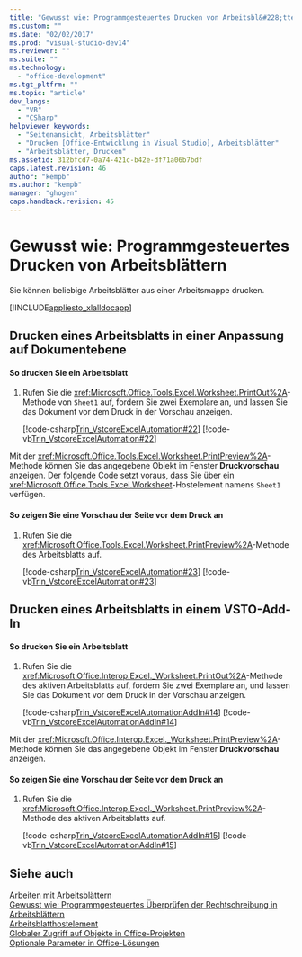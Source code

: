 ```yaml
---
title: "Gewusst wie: Programmgesteuertes Drucken von Arbeitsbl&#228;ttern"
ms.custom: ""
ms.date: "02/02/2017"
ms.prod: "visual-studio-dev14"
ms.reviewer: ""
ms.suite: ""
ms.technology: 
  - "office-development"
ms.tgt_pltfrm: ""
ms.topic: "article"
dev_langs: 
  - "VB"
  - "CSharp"
helpviewer_keywords: 
  - "Seitenansicht, Arbeitsblätter"
  - "Drucken [Office-Entwicklung in Visual Studio], Arbeitsblätter"
  - "Arbeitsblätter, Drucken"
ms.assetid: 312bfcd7-0a74-421c-b42e-df71a06b7bdf
caps.latest.revision: 46
author: "kempb"
ms.author: "kempb"
manager: "ghogen"
caps.handback.revision: 45
---
```

# Gewusst wie: Programmgesteuertes Drucken von Arbeitsbl&#228;ttern
  Sie können beliebige Arbeitsblätter aus einer Arbeitsmappe drucken.  
  
 [!INCLUDE[appliesto_xlalldocapp](../vsto/includes/appliesto-xlalldocapp-md.md)]  
  
## Drucken eines Arbeitsblatts in einer Anpassung auf Dokumentebene  
  
#### So drucken Sie ein Arbeitsblatt  
  
1.  Rufen Sie die <xref:Microsoft.Office.Tools.Excel.Worksheet.PrintOut%2A>\-Methode von `Sheet1` auf, fordern Sie zwei Exemplare an, und lassen Sie das Dokument vor dem Druck in der Vorschau anzeigen.  
  
     [!code-csharp[Trin_VstcoreExcelAutomation#22](../snippets/csharp/VS_Snippets_OfficeSP/Trin_VstcoreExcelAutomation/CS/Sheet1.cs#22)]
     [!code-vb[Trin_VstcoreExcelAutomation#22](../snippets/visualbasic/VS_Snippets_OfficeSP/Trin_VstcoreExcelAutomation/VB/Sheet1.vb#22)]  
  
 Mit der <xref:Microsoft.Office.Tools.Excel.Worksheet.PrintPreview%2A>\-Methode können Sie das angegebene Objekt im Fenster **Druckvorschau** anzeigen.  Der folgende Code setzt voraus, dass Sie über ein <xref:Microsoft.Office.Tools.Excel.Worksheet>\-Hostelement namens `Sheet1` verfügen.  
  
#### So zeigen Sie eine Vorschau der Seite vor dem Druck an  
  
1.  Rufen Sie die <xref:Microsoft.Office.Tools.Excel.Worksheet.PrintPreview%2A>\-Methode des Arbeitsblatts auf.  
  
     [!code-csharp[Trin_VstcoreExcelAutomation#23](../snippets/csharp/VS_Snippets_OfficeSP/Trin_VstcoreExcelAutomation/CS/Sheet1.cs#23)]
     [!code-vb[Trin_VstcoreExcelAutomation#23](../snippets/visualbasic/VS_Snippets_OfficeSP/Trin_VstcoreExcelAutomation/VB/Sheet1.vb#23)]  
  
## Drucken eines Arbeitsblatts in einem VSTO\-Add\-In  
  
#### So drucken Sie ein Arbeitsblatt  
  
1.  Rufen Sie die <xref:Microsoft.Office.Interop.Excel._Worksheet.PrintOut%2A>\-Methode des aktiven Arbeitsblatts auf, fordern Sie zwei Exemplare an, und lassen Sie das Dokument vor dem Druck in der Vorschau anzeigen.  
  
     [!code-csharp[Trin_VstcoreExcelAutomationAddIn#14](../snippets/csharp/VS_Snippets_OfficeSP/Trin_VstcoreExcelAutomationAddIn/CS/ThisAddIn.cs#14)]
     [!code-vb[Trin_VstcoreExcelAutomationAddIn#14](../snippets/visualbasic/VS_Snippets_OfficeSP/Trin_VstcoreExcelAutomationAddIn/VB/ThisAddIn.vb#14)]  
  
 Mit der <xref:Microsoft.Office.Interop.Excel._Worksheet.PrintPreview%2A>\-Methode können Sie das angegebene Objekt im Fenster **Druckvorschau** anzeigen.  
  
#### So zeigen Sie eine Vorschau der Seite vor dem Druck an  
  
1.  Rufen Sie die <xref:Microsoft.Office.Interop.Excel._Worksheet.PrintPreview%2A>\-Methode des aktiven Arbeitsblatts auf.  
  
     [!code-csharp[Trin_VstcoreExcelAutomationAddIn#15](../snippets/csharp/VS_Snippets_OfficeSP/Trin_VstcoreExcelAutomationAddIn/CS/ThisAddIn.cs#15)]
     [!code-vb[Trin_VstcoreExcelAutomationAddIn#15](../snippets/visualbasic/VS_Snippets_OfficeSP/Trin_VstcoreExcelAutomationAddIn/VB/ThisAddIn.vb#15)]  
  
## Siehe auch  
 [Arbeiten mit Arbeitsblättern](../vsto/working-with-worksheets.md)   
 [Gewusst wie: Programmgesteuertes Überprüfen der Rechtschreibung in Arbeitsblättern](../vsto/how-to-programmatically-check-spelling-in-worksheets.md)   
 [Arbeitsblatthostelement](../vsto/worksheet-host-item.md)   
 [Globaler Zugriff auf Objekte in Office-Projekten](../vsto/global-access-to-objects-in-office-projects.md)   
 [Optionale Parameter in Office-Lösungen](../vsto/optional-parameters-in-office-solutions.md)  
  
  